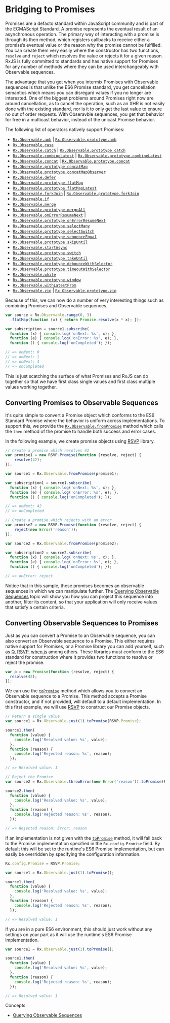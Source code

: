 # Bridging to Promises #

Promises are a defacto standard within JavaScript community and is part of the ECMAScript Standard.  A promise represents the eventual result of an asynchronous operation. The primary way of interacting with a promise is through its then method, which registers callbacks to receive either a promise’s eventual value or the reason why the promise cannot be fulfilled.  You can create them very easily where the constructor has two functions, `resolve` and `reject` which resolves the value or rejects it for a given reason.  RxJS is fully committed to standards and has native support for Promises for any number of methods where they can be used interchangeably with Observable sequences.  

The advantage that you get when you intermix Promises with Observable sequences is that unlike the ES6 Promise standard, you get cancellation semantics which means you can disregard values if you no longer are interested.  One of the biggest problems around Promises right now are around cancellation, as to cancel the operation, such as an XHR is not easily done with the existing standard, nor is it to only get the last value to ensure no out of order requests.  With Obseravble sequences, you get that behavior for free in a multicast behavior, instead of the unicast Promise behavior.

The following list of operators natively support Promises:
- [`Rx.Observable.amb`](https://github.com/Reactive-Extensions/RxJS/tree/master/doc/api/core/operators/amb.md) | [`Rx.Observable.prototype.amb`](https://github.com/Reactive-Extensions/RxJS/tree/master/doc/api/core/operators/ambproto.md)
- [`Rx.Observable.case`](https://github.com/Reactive-Extensions/RxJS/tree/master/doc/api/core/operators/case.md)
- [`Rx.Observable.catch`](https://github.com/Reactive-Extensions/RxJS/tree/master/doc/api/core/operators/catch.md) | [`Rx.Observable.prototype.catch`](https://github.com/Reactive-Extensions/RxJS/tree/master/doc/api/core/operators/catchproto.md)
- [`Rx.Observable.combineLatest`](https://github.com/Reactive-Extensions/RxJS/tree/master/doc/api/core/operators/combinelatest.md) | [`Rx.Observable.prototype.combineLatest`](https://github.com/Reactive-Extensions/RxJS/tree/master/doc/api/core/operators/combinelatestproto.md)
- [`Rx.Observable.concat`](https://github.com/Reactive-Extensions/RxJS/tree/master/doc/api/core/operators/concat.md) | [`Rx.Observable.prototype.concat`](https://github.com/Reactive-Extensions/RxJS/tree/master/doc/api/core/operators/concatproto.md)
- [`Rx.Observable.prototype.concatMap`](https://github.com/Reactive-Extensions/RxJS/tree/master/doc/api/core/operators/concatmap.md)
- [`Rx.Observable.prototype.concatMapObserver`](https://github.com/Reactive-Extensions/RxJS/tree/master/doc/api/core/operators/concatobserver.md)
- [`Rx.Observable.defer`](https://github.com/Reactive-Extensions/RxJS/tree/master/doc/api/core/operators/defer.md)
- [`Rx.Observable.prototype.flatMap`](https://github.com/Reactive-Extensions/RxJS/tree/master/doc/api/core/operators/selectmany.md)
- [`Rx.Observable.prototype.flatMapLatest`](https://github.com/Reactive-Extensions/RxJS/tree/master/doc/api/core/operators/flatmaplatest.md)
- [`Rx.Observable.forkJoin`](https://github.com/Reactive-Extensions/RxJS/tree/master/doc/api/core/operators/forkjoin.md) | [`Rx.Observable.prototype.forkJoin`](https://github.com/Reactive-Extensions/RxJS/tree/master/doc/api/core/operators/forkjoinproto.md)
- [`Rx.Observable.if`](https://github.com/Reactive-Extensions/RxJS/tree/master/doc/api/core/operators/if.md)
- [`Rx.Observable.merge`](https://github.com/Reactive-Extensions/RxJS/tree/master/doc/api/core/operators/merge.md)
- [`Rx.Observable.prototype.mergeAll`](https://github.com/Reactive-Extensions/RxJS/tree/master/doc/api/core/operators/mergeall.md)
- [`Rx.Observable.onErrorResumeNext`](https://github.com/Reactive-Extensions/RxJS/tree/master/doc/api/core/operators/onerrorresumenext.md) | [`Rx.Observable.prototype.onErrorResumeNext`](https://github.com/Reactive-Extensions/RxJS/tree/master/doc/api/core/operators/onerrorresumenextproto.md)
- [`Rx.Observable.prototype.selectMany`](https://github.com/Reactive-Extensions/RxJS/tree/master/doc/api/core/operators/selectmany.md)
- [`Rx.Observable.prototype.selectSwitch`](https://github.com/Reactive-Extensions/RxJS/tree/master/doc/api/core/operators/flatmaplatest.md)
- [`Rx.Observable.prototype.sequenceEqual`](https://github.com/Reactive-Extensions/RxJS/tree/master/doc/api/core/operators/sequenceequal.md)
- [`Rx.Observable.prototype.skipUntil`](https://github.com/Reactive-Extensions/RxJS/tree/master/doc/api/core/operators/skipuntil.md)
- [`Rx.Observable.startAsync`](https://github.com/Reactive-Extensions/RxJS/tree/master/doc/api/core/operators/startasync.md)
- [`Rx.Observable.prototype.switch`](https://github.com/Reactive-Extensions/RxJS/tree/master/doc/api/core/operators/switch.md)
- [`Rx.Observable.prototype.takeUntil`](https://github.com/Reactive-Extensions/RxJS/tree/master/doc/api/core/operators/takeuntil.md)
- [`Rx.Observable.prototype.debounceWithSelector`](https://github.com/Reactive-Extensions/RxJS/tree/master/doc/api/core/operators/debouncewithselector.md)
- [`Rx.Observable.prototype.timeoutWithSelector`](https://github.com/Reactive-Extensions/RxJS/tree/master/doc/api/core/operators/timeoutwithselector.md)
- [`Rx.Observable.while`](https://github.com/Reactive-Extensions/RxJS/tree/master/doc/api/core/operators/while.md)
- [`Rx.Observable.prototype.window`](https://github.com/Reactive-Extensions/RxJS/tree/master/doc/api/core/operators/window.md)
- [`Rx.Observable.withLatestFrom`](https://github.com/Reactive-Extensions/RxJS/tree/master/doc/api/core/operators/withlatestfrom.md)
- [`Rx.Observable.zip`](https://github.com/Reactive-Extensions/RxJS/tree/master/doc/api/core/operators/zip.md) | [`Rx.Observable.prototype.zip`](https://github.com/Reactive-Extensions/RxJS/tree/master/doc/api/core/operators/zipproto.md)

Because of this, we can now do a number of very interesting things such as combining Promises and Observable sequences.

```js
var source = Rx.Observable.range(0, 3)
  .flatMap(function (x) { return Promise.resolve(x * x); });

var subscription = source1.subscribe(
  function (x) { console.log('onNext: %s', x); },
  function (e) { console.log('onError: %s', e); },
  function () { console.log('onCompleted'); });

// => onNext: 0
// => onNext: 1
// => onNext: 4
// => onCompleted
```

This is just scatching the surface of what Promises and RxJS can do together so that we have first class single values and first class multiple values working together.

## Converting Promises to Observable Sequences ##

It's quite simple to convert a Promise object which conforms to the ES6 Standard Promise where the behavior is uniform across implementations.  To support this, we provide the [`Rx.Observable.fromPromise`](https://github.com/Reactive-Extensions/RxJS/tree/master/doc/api/core/operators/frompromise.md) method which calls the `then` method of the promise to handle both success and error cases.

In the following example, we create promise objects using [RSVP](https://github.com/tildeio/rsvp.js) library.

```js
// Create a promise which resolves 42
var promise1 = new RSVP.Promise(function (resolve, reject) {
    resolve(42);
});

var source1 = Rx.Observable.fromPromise(promise1);

var subscription1 = source1.subscribe(
  function (x) { console.log('onNext: %s', x); },
  function (e) { console.log('onError: %s', e); },
  function () { console.log('onCompleted'); });

// => onNext: 42
// => onCompleted

// Create a promise which rejects with an error
var promise2 = new RSVP.Promise(function (resolve, reject) {
    reject(new Error('reason'));
});

var source2 = Rx.Observable.fromPromise(promise2);

var subscription2 = source2.subscribe(
  function (x) { console.log('onNext: %s', x); },
  function (e) { console.log('onError: %s', e); },
  function () { console.log('onCompleted'); });

// => onError: reject
```

Notice that in this sample, these promises becomes an observable sequences in which we can manipulate further. The [Querying Observable Sequences](querying.md) topic will show you how you can project this sequence into another, filter its content, so that your application will only receive values that satisfy a certain criteria.

## Converting Observable Sequences to Promises ##

Just as you can convert a Promise to an Observable sequence, you can also convert an Observable sequence to a Promise.  This either requires native support for Promises, or a Promise library you can add yourself, such as [Q](https://github.com/kriskowal/q), [RSVP](https://github.com/tildeio/rsvp.js), [when.js](https://github.com/cujojs/when) among others.  These libraries must conform to the ES6 standard for construction where it provides two functions to resolve or reject the promise.

```js
var p = new Promise(function (resolve, reject) {
  resolve(42);
});
```

We can use the [`toPromise`](https://github.com/Reactive-Extensions/RxJS/tree/master/doc/api/core/operators/frompromise.md) method which allows you to convert an Observable sequence to a Promise.  This method accepts a Promise constructor, and if not provided, will default to a default implementation.  In this first example, we will use [RSVP](https://github.com/tildeio/rsvp.js) to construct our Promise objects.

```js
// Return a single value
var source1 = Rx.Observable.just(1).toPromise(RSVP.Promise);

source1.then(
  function (value) {
    console.log('Resolved value: %s', value);
  },
  function (reason) {
    console.log('Rejected reason: %s', reason);
  });

// => Resolved value: 1

// Reject the Promise
var source2 = Rx.Observable.throwError(new Error('reason')).toPromise(RSVP.Promise);

source2.then(
  function (value) {
    console.log('Resolved value: %s', value);
  },
  function (reason) {
    console.log('Rejected reason: %s', reason);
  });

// => Rejected reason: Error: reason
```

If an implementation is not given with the [`toPromise`](https://github.com/Reactive-Extensions/RxJS/tree/master/doc/api/core/operators/frompromise.md) method, it will fall back to the Promise implementation specified in the `Rx.config.Promise` field.  By default this will be set to the runtime's ES6 Promise implementation, but can easily be overridden by specifying the configuration information.

```js
Rx.config.Promise = RSVP.Promise;

var source1 = Rx.Observable.just(1).toPromise();

source1.then(
  function (value) {
    console.log('Resolved value: %s', value);
  },
  function (reason) {
    console.log('Rejected reason: %s', reason);
  });

// => Resolved value: 1
```

If you are in a pure ES6 environment, this should just work without any settings on your part as it will use the runtime's ES6 Promise implementation.
```js
var source1 = Rx.Observable.just(1).toPromise();

source1.then(
  function (value) {
    console.log('Resolved value: %s', value);
  },
  function (reason) {
    console.log('Rejected reason: %s', reason);
  });

// => Resolved value: 1
```

Concepts
- [Querying Observable Sequences](querying.md)